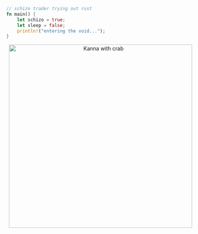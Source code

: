 ```rs
// schizo trader trying out rust
fn main() {
    let schizo = true;
    let sleep = false;
    println!("entering the void...");
}
```

<p align="center">
  <img src="https://media1.tenor.com/m/DiTPOMbJ6vIAAAAd/anime-kobayashi-dragon-maid.gif" width="490" alt="Kanna with crab">
</p>
